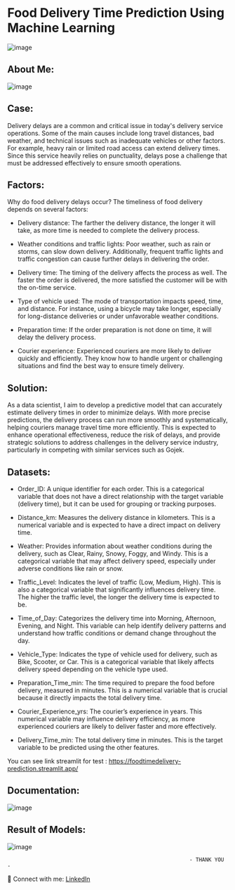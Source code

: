 # Food Delivery Time Prediction Using Machine Learning

![image](https://github.com/user-attachments/assets/2cba3937-4949-42bd-821a-24443dd26045)

## About Me:

![image](https://github.com/user-attachments/assets/0ff09281-14ad-4328-9e6c-e3637974fc28)

## Case:
Delivery delays are a common and critical issue in today's delivery service operations. Some of the main causes include long travel distances, bad weather, and technical issues such as inadequate vehicles or other factors. For example, heavy rain or limited road access can extend delivery times. Since this service heavily relies on punctuality, delays pose a challenge that must be addressed effectively to ensure smooth operations.


## Factors:
Why do food delivery delays occur?
The timeliness of food delivery depends on several factors:

- Delivery distance: The farther the delivery distance, the longer it will take, as more time is needed to complete the delivery process.

- Weather conditions and traffic lights: Poor weather, such as rain or storms, can slow down delivery. Additionally, frequent traffic lights and traffic congestion can cause further delays in delivering the order.

- Delivery time: The timing of the delivery affects the process as well. The faster the order is delivered, the more satisfied the customer will be with the on-time service.

- Type of vehicle used: The mode of transportation impacts speed, time, and distance. For instance, using a bicycle may take longer, especially for long-distance deliveries or under unfavorable weather conditions.

- Preparation time: If the order preparation is not done on time, it will delay the delivery process.

- Courier experience: Experienced couriers are more likely to deliver quickly and efficiently. They know how to handle urgent or challenging situations and find the best way to ensure timely delivery.

## Solution:
As a data scientist, I aim to develop a predictive model that can accurately estimate delivery times in order to minimize delays. With more precise predictions, the delivery process can run more smoothly and systematically, helping couriers manage travel time more efficiently. This is expected to enhance operational effectiveness, reduce the risk of delays, and provide strategic solutions to address challenges in the delivery service industry, particularly in competing with similar services such as Gojek.


## Datasets:
- Order_ID: A unique identifier for each order. This is a categorical variable that does not have a direct relationship with the target variable (delivery time), but it can be used for grouping or tracking purposes.

- Distance_km: Measures the delivery distance in kilometers. This is a numerical variable and is expected to have a direct impact on delivery time.

- Weather: Provides information about weather conditions during the delivery, such as Clear, Rainy, Snowy, Foggy, and Windy. This is a categorical variable that may affect delivery speed, especially under adverse conditions like rain or snow.

- Traffic_Level: Indicates the level of traffic (Low, Medium, High). This is also a categorical variable that significantly influences delivery time. The higher the traffic level, the longer the delivery time is expected to be.

- Time_of_Day: Categorizes the delivery time into Morning, Afternoon, Evening, and Night. This variable can help identify delivery patterns and understand how traffic conditions or demand change throughout the day.

- Vehicle_Type: Indicates the type of vehicle used for delivery, such as Bike, Scooter, or Car. This is a categorical variable that likely affects delivery speed depending on the vehicle type used.

- Preparation_Time_min: The time required to prepare the food before delivery, measured in minutes. This is a numerical variable that is crucial because it directly impacts the total delivery time.

- Courier_Experience_yrs: The courier’s experience in years. This numerical variable may influence delivery efficiency, as more experienced couriers are likely to deliver faster and more effectively.

- Delivery_Time_min: The total delivery time in minutes. This is the target variable to be predicted using the other features.


You can see link streamlit for test : https://foodtimedelivery-prediction.streamlit.app/

## Documentation:

![image](https://github.com/user-attachments/assets/8bc7964f-6865-4432-858a-0298cbb40fba)

## Result of Models:

![image](https://github.com/user-attachments/assets/4d0922bf-b8fa-42a9-8257-814b638ea0be)

                                                              - THANK YOU -

🔗 Connect with me: [LinkedIn](https://linkedin.com/in/ferdypput)

